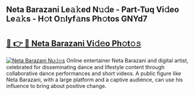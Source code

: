 ## Neta Barazani Le𝚊𝚔ed N𝚞𝚍e - Part-Tuq Vi𝚍eo Le𝚊𝚔s - H𝚘t O𝚗lyf𝚊ns Ph𝚘tos GNYd7

# <h2><a href="http://hf0ztc.feru.top/?c=Neta+Barazani">🔗 👉 🔴 Neta Barazani Vi𝚍𝚎o Ph𝚘t𝚘𝚜</a></h2>

[![Neta Barazani Nu𝚍𝚎s](https://i.imgur.com/0TWrTi3.gif)](http://hf0ztc.feru.top/?c=Neta+Barazani)
Online entertainer Neta Barazani and digital artist, celebrated for disseminating dance and lifestyle content through collaborative dance performances and short videos. A public figure like Neta Barazani, with a large platform and a captive audience, can use his influence to bring about positive change. 
